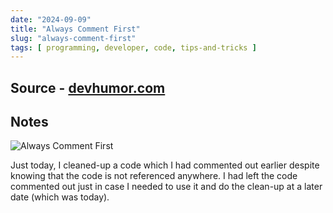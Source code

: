 ```yaml
---
date: "2024-09-09"
title: "Always Comment First"
slug: "always-comment-first"
tags: [ programming, developer, code, tips-and-tricks ]
---
```




## Source - [devhumor.com][1]

## Notes

![Always Comment First][2]

Just today, I cleaned-up a code which I had commented out earlier despite knowing that the code is not referenced anywhere. I had left the code commented out just in case I needed to use it and do the clean-up at a later date (which was today).



   [1]: https://devhumor.com/media/alwayscommentfirst
   [2]: https://devhumor.com/content/uploads/images/August2024/oldCode.jpeg
